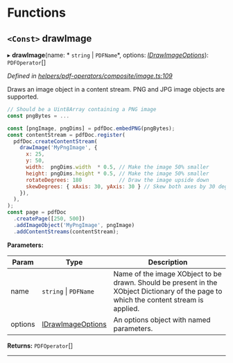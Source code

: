 

# Functions

<a id="drawimage"></a>

## `<Const>` drawImage

▸ **drawImage**(name: * `string` &#124; `PDFName`*, options: *[IDrawImageOptions](../interfaces/_helpers_pdf_operators_composite_image_.idrawimageoptions.md)*): `PDFOperator`[]

*Defined in [helpers/pdf-operators/composite/image.ts:109](https://github.com/Hopding/pdf-lib/blob/0d3a994/src/helpers/pdf-operators/composite/image.ts#L109)*

Draws an image object in a content stream. PNG and JPG image objects are supported.

```javascript
// Should be a Uint8Array containing a PNG image
const pngBytes = ...

const [pngImage, pngDims] = pdfDoc.embedPNG(pngBytes);
const contentStream = pdfDoc.register(
  pdfDoc.createContentStream(
    drawImage('MyPngImage', {
      x: 25,
      y: 50,
      width:  pngDims.width  * 0.5, // Make the image 50% smaller
      height: pngDims.height * 0.5, // Make the image 50% smaller
      rotateDegrees: 180            // Draw the image upside down
      skewDegrees: { xAxis: 30, yAxis: 30 } // Skew both axes by 30 degrees
    }),
  ),
);
const page = pdfDoc
  .createPage([250, 500])
  .addImageObject('MyPngImage', pngImage)
  .addContentStreams(contentStream);
```

**Parameters:**

| Param | Type | Description |
| ------ | ------ | ------ |
| name |  `string` &#124; `PDFName`|  Name of the image XObject to be drawn. Should be present in the XObject Dictionary of the page to which the content stream is applied. |
| options | [IDrawImageOptions](../interfaces/_helpers_pdf_operators_composite_image_.idrawimageoptions.md) |  An options object with named parameters. |

**Returns:** `PDFOperator`[]

___


